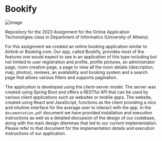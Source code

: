# Bookify

![image](https://github.com/AlexKostas/bookify/assets/26303274/05e601a6-e635-473c-9e6a-ed0466d6e535)

Repository for the 2023 Assignment for the Online Application Techonoligies class in Department of Informatics (University of Athens).

For this assignment we created an online booking application similar to Airbnb or Booking.com. Our app, called Bookify, provides most of the features one would expect to see in an application of this type including but not limited to user registration and profile, profile pictures, an administrator page, room creation page, a page to view all the room details (description, map, photos), reviews, an availability and booking system and a search page that allows various filters and supports pagination.

The application is developed using the client-server model. The server was created using Spring Boot and offers a RESTful API that can be used by various client applications such as websites or mobile apps. The website, created using React and JavaScript, functions as the client providing a nice and intuitive interface for the average user to interact with the app. In the `documentation.pdf` document we have provided installation and execution instructions as well as a detailed discussion of the design of our codebase, along with the main design dilemmas that led to our current implementation. Please refer to that document for the implementation details and execution instructions of our application.
